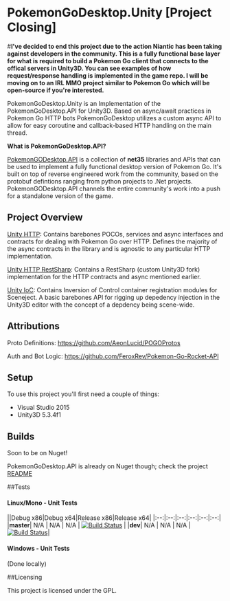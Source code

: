 # PokemonGoDesktop.Unity [Project Closing]

#**I've decided to end this project due to the action Niantic has been taking against developers in the community. This is a fully functional base layer for what is required to build a Pokemon Go client that connects to the offical servers in Unity3D. You can see examples of how request/response handling is implemented in the game repo. I will be moving on to an IRL MMO project similar to Pokemon Go which will be open-source if you're interested.**

PokemonGoDesktop.Unity is an Implementation of the PokemonGoDesktop.API for Unity3D. Based on async/await practices in Pokemon Go HTTP bots PokemonGoDesktop utilizes a custom async API to allow for easy coroutine and callback-based HTTP handling on the main thread.

**What is PokemonGoDesktop.API?**

[PokemonGODesktop.API](https://github.com/HelloKitty/PokemonGoDesktop.API) is a collection of **net35** libraries and APIs that can be used to implement a fully functional desktop version of Pokemon Go. It's built on top of reverse engineered work from the community, based on the protobuf defintions ranging from python projects to .Net projects. PokemonGODesktop.API channels the entire community's work into a push for a standalone version of the game.

## Project Overview

[Unity HTTP](https://github.com/HelloKitty/PokemonGoDesktop.Unity/tree/master/src/PokemonGoDesktop.Unity.HTTP): Contains barebones POCOs, services and async interfaces and contracts for dealing with Pokemon Go over HTTP. Defines the majority of the async contracts in the library and is agnostic to any particular HTTP implementation.

[Unity HTTP RestSharp](https://github.com/HelloKitty/PokemonGoDesktop.Unity/tree/master/src/PokemonGoDesktop.Unity.HTTP.RestSharp): Contains a RestSharp (custom Unity3D fork) implementation for the HTTP contracts and async mentioned earlier.

[Unity IoC](https://github.com/HelloKitty/PokemonGoDesktop.Unity/tree/master/src/PokemonGoDesktop.Unity.IoC): Contains Inversion of Control container registration modules for Sceneject. A basic barebones API for rigging up depedency injection in the Unity3D editor with the concept of a depdency being scene-wide.

## Attributions

Proto Definitions: https://github.com/AeonLucid/POGOProtos

Auth and Bot Logic: https://github.com/FeroxRev/Pokemon-Go-Rocket-API

## Setup

To use this project you'll first need a couple of things:
  - Visual Studio 2015
  - Unity3D 5.3.4f1

## Builds

Soon to be on Nuget!

PokemonGoDesktop.API is already on Nuget though; check the project [README](https://github.com/HelloKitty/PokemonGoDesktop)

##Tests

#### Linux/Mono - Unit Tests
||Debug x86|Debug x64|Release x86|Release x64|
|:--:|:--:|:--:|:--:|:--:|:--:|
|**master**| N/A | N/A | N/A | [![Build Status](https://travis-ci.org/HelloKitty/PokemonGoDesktop.Unity.svg?branch=master)](https://travis-ci.org/HelloKitty/PokemonGoDesktop.Unity) |
|**dev**| N/A | N/A | N/A | [![Build Status](https://travis-ci.org/HelloKitty/PokemonGoDesktop.Unity.svg?branch=dev)](https://travis-ci.org/HelloKitty/PokemonGoDesktop.Unity)|

#### Windows - Unit Tests

(Done locally)

##Licensing

This project is licensed under the GPL.
